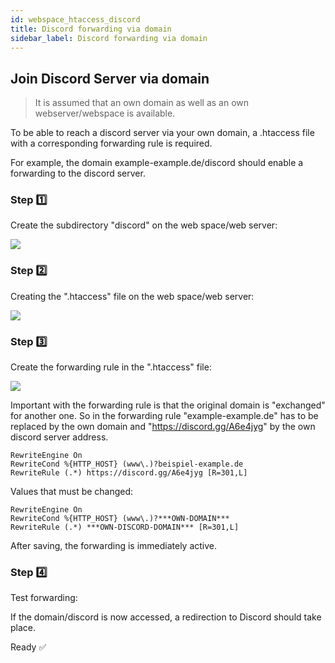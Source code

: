 ```yaml
---
id: webspace_htaccess_discord
title: Discord forwarding via domain
sidebar_label: Discord forwarding via domain
---
```


## Join Discord Server via domain

>It is assumed that an own domain as well as an own webserver/webspace is available. 

To be able to reach a discord server via your own domain, a .htaccess file with a corresponding forwarding rule is required. 

For example, the domain example-example.de/discord should enable a forwarding to the discord server.

### Step 1️⃣
Create the subdirectory "discord" on the web space/web server: 

![](https://screensaver01.zap-hosting.com/index.php/s/zqQ7pbXdBAbiZt4/preview)

### Step 2️⃣
Creating the ".htaccess" file on the web space/web server:

![](https://screensaver01.zap-hosting.com/index.php/s/JXN57oAZTeCTe8j/preview)

### Step 3️⃣
Create the forwarding rule in the ".htaccess" file:

![](https://screensaver01.zap-hosting.com/index.php/s/Ame6nxmBdgNNM2d/preview)

Important with the forwarding rule is that the original domain is "exchanged" for another one. 
So in the forwarding rule "example-example.de" has to be replaced by the own domain and "https://discord.gg/A6e4jyg" by the own discord server address. 

```
RewriteEngine On
RewriteCond %{HTTP_HOST} (www\.)?beispiel-example.de
RewriteRule (.*) https://discord.gg/A6e4jyg [R=301,L]

```
Values that must be changed: 

```
RewriteEngine On
RewriteCond %{HTTP_HOST} (www\.)?***OWN-DOMAIN***
RewriteRule (.*) ***OWN-DISCORD-DOMAIN*** [R=301,L]
```
After saving, the forwarding is immediately active.

### Step 4️⃣
Test forwarding:

If the domain/discord is now accessed, a redirection to Discord should take place.  

Ready ✅
